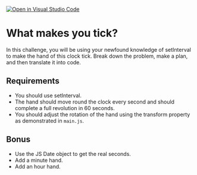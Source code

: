 [![Open in Visual Studio Code](https://classroom.github.com/assets/open-in-vscode-f059dc9a6f8d3a56e377f745f24479a46679e63a5d9fe6f495e02850cd0d8118.svg)](https://classroom.github.com/online_ide?assignment_repo_id=6439596&assignment_repo_type=AssignmentRepo)
# What makes you tick?

In this challenge, you will be using your newfound knowledge of setInterval to make the hand of this clock tick. Break down the problem, make a plan, and then translate it into code.

## Requirements

- You should use setInterval.
- The hand should move round the clock every second and should complete a full revolution in 60 seconds.
- You should adjust the rotation of the hand using the transform property as demonstrated in `main.js`.

## Bonus

- Use the JS Date object to get the real seconds.
- Add a minute hand.
- Add an hour hand.
